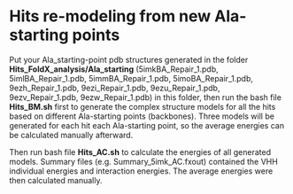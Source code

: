 # Hits re-modeling from new Ala-starting points

Put your Ala_starting-point pdb structures generated in the folder **Hits_FoldX_analysis/Ala_starting** (5imkBA_Repair_1.pdb, 5imlBA_Repair_1.pdb, 5immBA_Repair_1.pdb, 5imoBA_Repair_1.pdb, 9ezh_Repair_1.pdb, 9ezi_Repair_1.pdb, 9ezu_Repair_1.pdb, 9ezv_Repair_1.pdb, 9ezw_Repair_1.pdb) in this folder, then run the bash file **Hits_BM.sh** first to generate the complex structure models for all the hits based on different Ala-starting points (backbones). Three models will be generated for each hit each Ala-starting point, so the average energies can be calculated manually afterward. 

Then run bash file **Hits_AC.sh** to calculate the energies of all generated models. Summary files (e.g. Summary_5imk_AC.fxout) contained the VHH individual energies and interaction energies. The average energies were then calculated manually. 

